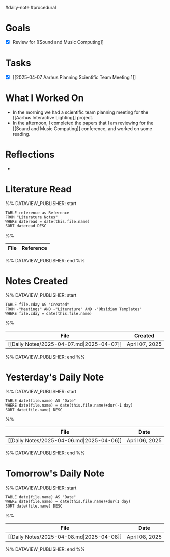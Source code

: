 #daily-note #procedural 

# Goals

- [x] Review for [[Sound and Music Computing]]

# Tasks

- [x] [[2025-04-07 Aarhus Planning Scientific Team Meeting 1]]

# What I Worked On

- In the morning we had a scientific team planning meeting for the [[Aarhus Interactive Lighting]] project.
- In the afternoon, I completed the papers that I am reviewing for the [[Sound and Music Computing]] conference, and worked on some reading.

# Reflections

- 

# Literature Read

%% DATAVIEW_PUBLISHER: start
```dataview
TABLE reference as Reference
FROM "Literature Notes"
WHERE dateread = date(this.file.name)
SORT dateread DESC
```
%%

| File | Reference |
| ---- | --------- |

%% DATAVIEW_PUBLISHER: end %%

# Notes Created


%% DATAVIEW_PUBLISHER: start
```dataview
TABLE file.cday AS "Created"
FROM -"Meetings" AND -"Literature" AND -"Obsidian Templates"
WHERE file.cday = date(this.file.name)
```
%%

| File                                      | Created        |
| ----------------------------------------- | -------------- |
| [[Daily Notes/2025-04-07.md\|2025-04-07]] | April 07, 2025 |

%% DATAVIEW_PUBLISHER: end %%

# Yesterday's Daily Note

%% DATAVIEW_PUBLISHER: start
```dataview
TABLE date(file.name) AS "Date"
WHERE date(file.name) = date(this.file.name)+dur(-1 day)
SORT date(file.name) DESC
```
%%

| File                                      | Date           |
| ----------------------------------------- | -------------- |
| [[Daily Notes/2025-04-06.md\|2025-04-06]] | April 06, 2025 |

%% DATAVIEW_PUBLISHER: end %%
# Tomorrow's Daily Note

%% DATAVIEW_PUBLISHER: start
```dataview
TABLE date(file.name) AS "Date"
WHERE date(file.name) = date(this.file.name)+dur(1 day)
SORT date(file.name) DESC
```
%%

| File                                      | Date           |
| ----------------------------------------- | -------------- |
| [[Daily Notes/2025-04-08.md\|2025-04-08]] | April 08, 2025 |

%% DATAVIEW_PUBLISHER: end %%


